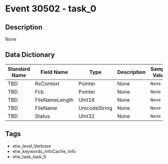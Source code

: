 # Event 30502 - task_0

## Description
None

## Data Dictionary
|Standard Name|Field Name|Type|Description|Sample Value|
|---|---|---|---|---|
|TBD|RxContext|Pointer|None|`None`|
|TBD|Fcb|Pointer|None|`None`|
|TBD|FileNameLength|UInt16|None|`None`|
|TBD|FileName|UnicodeString|None|`None`|
|TBD|Status|UInt32|None|`None`|

## Tags
* etw_level_Verbose
* etw_keywords_InfoCache_Info
* etw_task_task_0